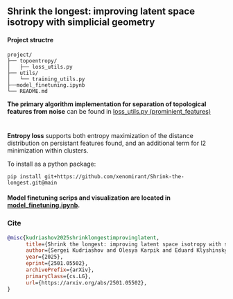 ## Shrink the longest: improving latent space isotropy with simplicial geometry

#### Project structre

```
project/
├── topoentropy/
│   ├── loss_utils.py
├── utils/
│   └── training_utils.py
├──model_finetuning.ipynb
└── README.md
```

__The primary algorithm implementation for separation of topological features from noise__ can be found in [loss_utils.py (prominient_features)](topoentropy/loss_utils.py#L38)

#

__Entropy loss__ supports both entropy maximization of the distance distribution on persistant features found, and an additional term for l2 minimization within clusters.

To install as a python package:

```
pip install git+https://github.com/xenomirant/Shrink-the-longest.git@main
```

#### Model finetuning scrips and visualization are located in [model_finetuning.ipynb](model_finetuning.ipynb).


### Cite
```bibtex
@misc{kudriashov2025shrinklongestimprovinglatent,
      title={Shrink the longest: improving latent space isotropy with symplicial geometry}, 
      author={Sergei Kudriashov and Olesya Karpik and Eduard Klyshinsky},
      year={2025},
      eprint={2501.05502},
      archivePrefix={arXiv},
      primaryClass={cs.LG},
      url={https://arxiv.org/abs/2501.05502}, 
}
```